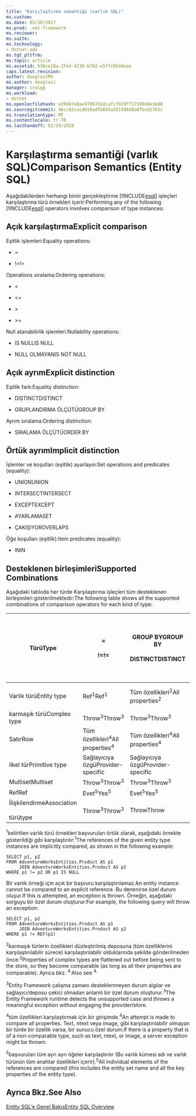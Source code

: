 ```yaml
---
title: "Karşılaştırma semantiği (varlık SQL)"
ms.custom: 
ms.date: 03/30/2017
ms.prod: .net-framework
ms.reviewer: 
ms.suite: 
ms.technology:
- dotnet-ado
ms.tgt_pltfrm: 
ms.topic: article
ms.assetid: b36ce28a-2fe4-4236-b782-e5f7c054deae
caps.latest.revision: 
author: douglaslMS
ms.author: douglasl
manager: craigg
ms.workload:
- dotnet
ms.openlocfilehash: e20d47e0ae97067d2dcafcf929f717598d4e3e80
ms.sourcegitcommit: 96cc82cac4650adfb65ba351506d8a8fbcd17b5c
ms.translationtype: MT
ms.contentlocale: tr-TR
ms.lasthandoff: 02/19/2018
---
```

# <a name="comparison-semantics-entity-sql"></a><span data-ttu-id="2970a-102">Karşılaştırma semantiği (varlık SQL)</span><span class="sxs-lookup"><span data-stu-id="2970a-102">Comparison Semantics (Entity SQL)</span></span>
<span data-ttu-id="2970a-103">Aşağıdakilerden herhangi birini gerçekleştirme [!INCLUDE[esql](../../../../../../includes/esql-md.md)] işleçleri karşılaştırma türü örnekleri içerir:</span><span class="sxs-lookup"><span data-stu-id="2970a-103">Performing any of the following [!INCLUDE[esql](../../../../../../includes/esql-md.md)] operators involves comparison of type instances:</span></span>  
  
## <a name="explicit-comparison"></a><span data-ttu-id="2970a-104">Açık karşılaştırma</span><span class="sxs-lookup"><span data-stu-id="2970a-104">Explicit comparison</span></span>  
 <span data-ttu-id="2970a-105">Eşitlik işlemleri:</span><span class="sxs-lookup"><span data-stu-id="2970a-105">Equality operations:</span></span>  
  
-   =  
  
-   <span data-ttu-id="2970a-106">!=</span><span class="sxs-lookup"><span data-stu-id="2970a-106">!=</span></span>  
  
 <span data-ttu-id="2970a-107">Operations sıralama:</span><span class="sxs-lookup"><span data-stu-id="2970a-107">Ordering operations:</span></span>  
  
-   <  
  
-   \<=  
  
-   \>  
  
-   \>=  
  
 <span data-ttu-id="2970a-108">Null atanabilirlik işlemleri:</span><span class="sxs-lookup"><span data-stu-id="2970a-108">Nullability operations:</span></span>  
  
-   <span data-ttu-id="2970a-109">IS NULL</span><span class="sxs-lookup"><span data-stu-id="2970a-109">IS NULL</span></span>  
  
-   <span data-ttu-id="2970a-110">NULL OLMAYAN</span><span class="sxs-lookup"><span data-stu-id="2970a-110">IS NOT NULL</span></span>  
  
## <a name="explicit-distinction"></a><span data-ttu-id="2970a-111">Açık ayrım</span><span class="sxs-lookup"><span data-stu-id="2970a-111">Explicit distinction</span></span>  
 <span data-ttu-id="2970a-112">Eşitlik fark:</span><span class="sxs-lookup"><span data-stu-id="2970a-112">Equality distinction:</span></span>  
  
-   <span data-ttu-id="2970a-113">DISTINCT</span><span class="sxs-lookup"><span data-stu-id="2970a-113">DISTINCT</span></span>  
  
-   <span data-ttu-id="2970a-114">GRUPLANDIRMA ÖLÇÜTÜ</span><span class="sxs-lookup"><span data-stu-id="2970a-114">GROUP BY</span></span>  
  
 <span data-ttu-id="2970a-115">Ayrım sıralama:</span><span class="sxs-lookup"><span data-stu-id="2970a-115">Ordering distinction:</span></span>  
  
-   <span data-ttu-id="2970a-116">SIRALAMA ÖLÇÜTÜ</span><span class="sxs-lookup"><span data-stu-id="2970a-116">ORDER BY</span></span>  
  
## <a name="implicit-distinction"></a><span data-ttu-id="2970a-117">Örtük ayrım</span><span class="sxs-lookup"><span data-stu-id="2970a-117">Implicit distinction</span></span>  
 <span data-ttu-id="2970a-118">İşlemler ve koşulları (eşitlik) ayarlayın:</span><span class="sxs-lookup"><span data-stu-id="2970a-118">Set operations and predicates (equality):</span></span>  
  
-   <span data-ttu-id="2970a-119">UNION</span><span class="sxs-lookup"><span data-stu-id="2970a-119">UNION</span></span>  
  
-   <span data-ttu-id="2970a-120">INTERSECT</span><span class="sxs-lookup"><span data-stu-id="2970a-120">INTERSECT</span></span>  
  
-   <span data-ttu-id="2970a-121">EXCEPT</span><span class="sxs-lookup"><span data-stu-id="2970a-121">EXCEPT</span></span>  
  
-   <span data-ttu-id="2970a-122">AYARLAMA</span><span class="sxs-lookup"><span data-stu-id="2970a-122">SET</span></span>  
  
-   <span data-ttu-id="2970a-123">ÇAKIŞIYOR</span><span class="sxs-lookup"><span data-stu-id="2970a-123">OVERLAPS</span></span>  
  
 <span data-ttu-id="2970a-124">Öğe koşulları (eşitlik):</span><span class="sxs-lookup"><span data-stu-id="2970a-124">Item predicates (equality):</span></span>  
  
-   <span data-ttu-id="2970a-125">IN</span><span class="sxs-lookup"><span data-stu-id="2970a-125">IN</span></span>  
  
## <a name="supported-combinations"></a><span data-ttu-id="2970a-126">Desteklenen birleşimleri</span><span class="sxs-lookup"><span data-stu-id="2970a-126">Supported Combinations</span></span>  
 <span data-ttu-id="2970a-127">Aşağıdaki tabloda her türde Karşılaştırma işleçleri tüm desteklenen birleşimleri gösterilmektedir:</span><span class="sxs-lookup"><span data-stu-id="2970a-127">The following table shows all the supported combinations of comparison operators for each kind of type:</span></span>  
  
|<span data-ttu-id="2970a-128">Türü</span><span class="sxs-lookup"><span data-stu-id="2970a-128">**Type**</span></span>|**=**<br /><br /> <span data-ttu-id="2970a-129">**!=**</span><span class="sxs-lookup"><span data-stu-id="2970a-129">**!=**</span></span>|<span data-ttu-id="2970a-130">**GROUP BY**</span><span class="sxs-lookup"><span data-stu-id="2970a-130">**GROUP BY**</span></span><br /><br /> <span data-ttu-id="2970a-131">**DISTINCT**</span><span class="sxs-lookup"><span data-stu-id="2970a-131">**DISTINCT**</span></span>|<span data-ttu-id="2970a-132">**UNION**</span><span class="sxs-lookup"><span data-stu-id="2970a-132">**UNION**</span></span><br /><br /> <span data-ttu-id="2970a-133">**INTERSECT**</span><span class="sxs-lookup"><span data-stu-id="2970a-133">**INTERSECT**</span></span><br /><br /> <span data-ttu-id="2970a-134">**EXCEPT**</span><span class="sxs-lookup"><span data-stu-id="2970a-134">**EXCEPT**</span></span><br /><br /> <span data-ttu-id="2970a-135">**SET**</span><span class="sxs-lookup"><span data-stu-id="2970a-135">**SET**</span></span><br /><br /> <span data-ttu-id="2970a-136">**OVERLAPS**</span><span class="sxs-lookup"><span data-stu-id="2970a-136">**OVERLAPS**</span></span>|<span data-ttu-id="2970a-137">**IN**</span><span class="sxs-lookup"><span data-stu-id="2970a-137">**IN**</span></span>|<span data-ttu-id="2970a-138">**<   <=**</span><span class="sxs-lookup"><span data-stu-id="2970a-138">**<   <=**</span></span><br /><br /> <span data-ttu-id="2970a-139">**>   >=**</span><span class="sxs-lookup"><span data-stu-id="2970a-139">**>   >=**</span></span>|<span data-ttu-id="2970a-140">**ORDER BY**</span><span class="sxs-lookup"><span data-stu-id="2970a-140">**ORDER BY**</span></span>|<span data-ttu-id="2970a-141">**IS NULL**</span><span class="sxs-lookup"><span data-stu-id="2970a-141">**IS NULL**</span></span><br /><br /> <span data-ttu-id="2970a-142">NULL OLMAYAN</span><span class="sxs-lookup"><span data-stu-id="2970a-142">**IS NOT NULL**</span></span>|  
|-|-|-|-|-|-|-|-|  
|<span data-ttu-id="2970a-143">Varlık türü</span><span class="sxs-lookup"><span data-stu-id="2970a-143">Entity type</span></span>|<span data-ttu-id="2970a-144">Ref<sup>1</sup></span><span class="sxs-lookup"><span data-stu-id="2970a-144">Ref<sup>1</sup></span></span>|<span data-ttu-id="2970a-145">Tüm özellikleri<sup>2</sup></span><span class="sxs-lookup"><span data-stu-id="2970a-145">All properties<sup>2</sup></span></span>|<span data-ttu-id="2970a-146">Tüm özellikleri<sup>2</sup></span><span class="sxs-lookup"><span data-stu-id="2970a-146">All properties<sup>2</sup></span></span>|<span data-ttu-id="2970a-147">Tüm özellikleri<sup>2</sup></span><span class="sxs-lookup"><span data-stu-id="2970a-147">All properties<sup>2</sup></span></span>|<span data-ttu-id="2970a-148">Throw<sup>3</sup></span><span class="sxs-lookup"><span data-stu-id="2970a-148">Throw<sup>3</sup></span></span>|<span data-ttu-id="2970a-149">Throw<sup>3</sup></span><span class="sxs-lookup"><span data-stu-id="2970a-149">Throw<sup>3</sup></span></span>|<span data-ttu-id="2970a-150">Ref<sup>1</sup></span><span class="sxs-lookup"><span data-stu-id="2970a-150">Ref<sup>1</sup></span></span>|  
|<span data-ttu-id="2970a-151">karmaşık türü</span><span class="sxs-lookup"><span data-stu-id="2970a-151">Complex type</span></span>|<span data-ttu-id="2970a-152">Throw<sup>3</sup></span><span class="sxs-lookup"><span data-stu-id="2970a-152">Throw<sup>3</sup></span></span>|<span data-ttu-id="2970a-153">Throw<sup>3</sup></span><span class="sxs-lookup"><span data-stu-id="2970a-153">Throw<sup>3</sup></span></span>|<span data-ttu-id="2970a-154">Throw<sup>3</sup></span><span class="sxs-lookup"><span data-stu-id="2970a-154">Throw<sup>3</sup></span></span>|<span data-ttu-id="2970a-155">Throw<sup>3</sup></span><span class="sxs-lookup"><span data-stu-id="2970a-155">Throw<sup>3</sup></span></span>|<span data-ttu-id="2970a-156">Throw<sup>3</sup></span><span class="sxs-lookup"><span data-stu-id="2970a-156">Throw<sup>3</sup></span></span>|<span data-ttu-id="2970a-157">Throw<sup>3</sup></span><span class="sxs-lookup"><span data-stu-id="2970a-157">Throw<sup>3</sup></span></span>|<span data-ttu-id="2970a-158">Throw<sup>3</sup></span><span class="sxs-lookup"><span data-stu-id="2970a-158">Throw<sup>3</sup></span></span>|  
|<span data-ttu-id="2970a-159">Satır</span><span class="sxs-lookup"><span data-stu-id="2970a-159">Row</span></span>|<span data-ttu-id="2970a-160">Tüm özellikleri<sup>4</sup></span><span class="sxs-lookup"><span data-stu-id="2970a-160">All properties<sup>4</sup></span></span>|<span data-ttu-id="2970a-161">Tüm özellikleri<sup>4</sup></span><span class="sxs-lookup"><span data-stu-id="2970a-161">All properties<sup>4</sup></span></span>|<span data-ttu-id="2970a-162">Tüm özellikleri<sup>4</sup></span><span class="sxs-lookup"><span data-stu-id="2970a-162">All properties<sup>4</sup></span></span>|<span data-ttu-id="2970a-163">Throw<sup>3</sup></span><span class="sxs-lookup"><span data-stu-id="2970a-163">Throw<sup>3</sup></span></span>|<span data-ttu-id="2970a-164">Throw<sup>3</sup></span><span class="sxs-lookup"><span data-stu-id="2970a-164">Throw<sup>3</sup></span></span>|<span data-ttu-id="2970a-165">Tüm özellikleri<sup>4</sup></span><span class="sxs-lookup"><span data-stu-id="2970a-165">All properties<sup>4</sup></span></span>|<span data-ttu-id="2970a-166">Throw<sup>3</sup></span><span class="sxs-lookup"><span data-stu-id="2970a-166">Throw<sup>3</sup></span></span>|  
|<span data-ttu-id="2970a-167">ilkel tür</span><span class="sxs-lookup"><span data-stu-id="2970a-167">Primitive type</span></span>|<span data-ttu-id="2970a-168">Sağlayıcıya özgü</span><span class="sxs-lookup"><span data-stu-id="2970a-168">Provider-specific</span></span>|<span data-ttu-id="2970a-169">Sağlayıcıya özgü</span><span class="sxs-lookup"><span data-stu-id="2970a-169">Provider-specific</span></span>|<span data-ttu-id="2970a-170">Sağlayıcıya özgü</span><span class="sxs-lookup"><span data-stu-id="2970a-170">Provider-specific</span></span>|<span data-ttu-id="2970a-171">Sağlayıcıya özgü</span><span class="sxs-lookup"><span data-stu-id="2970a-171">Provider-specific</span></span>|<span data-ttu-id="2970a-172">Sağlayıcıya özgü</span><span class="sxs-lookup"><span data-stu-id="2970a-172">Provider-specific</span></span>|<span data-ttu-id="2970a-173">Sağlayıcıya özgü</span><span class="sxs-lookup"><span data-stu-id="2970a-173">Provider-specific</span></span>|<span data-ttu-id="2970a-174">Sağlayıcıya özgü</span><span class="sxs-lookup"><span data-stu-id="2970a-174">Provider-specific</span></span>|  
|<span data-ttu-id="2970a-175">Multiset</span><span class="sxs-lookup"><span data-stu-id="2970a-175">Multiset</span></span>|<span data-ttu-id="2970a-176">Throw<sup>3</sup></span><span class="sxs-lookup"><span data-stu-id="2970a-176">Throw<sup>3</sup></span></span>|<span data-ttu-id="2970a-177">Throw<sup>3</sup></span><span class="sxs-lookup"><span data-stu-id="2970a-177">Throw<sup>3</sup></span></span>|<span data-ttu-id="2970a-178">Throw<sup>3</sup></span><span class="sxs-lookup"><span data-stu-id="2970a-178">Throw<sup>3</sup></span></span>|<span data-ttu-id="2970a-179">Throw<sup>3</sup></span><span class="sxs-lookup"><span data-stu-id="2970a-179">Throw<sup>3</sup></span></span>|<span data-ttu-id="2970a-180">Throw<sup>3</sup></span><span class="sxs-lookup"><span data-stu-id="2970a-180">Throw<sup>3</sup></span></span>|<span data-ttu-id="2970a-181">Throw<sup>3</sup></span><span class="sxs-lookup"><span data-stu-id="2970a-181">Throw<sup>3</sup></span></span>|<span data-ttu-id="2970a-182">Throw<sup>3</sup></span><span class="sxs-lookup"><span data-stu-id="2970a-182">Throw<sup>3</sup></span></span>|  
|<span data-ttu-id="2970a-183">Ref</span><span class="sxs-lookup"><span data-stu-id="2970a-183">Ref</span></span>|<span data-ttu-id="2970a-184">Evet<sup>5</sup></span><span class="sxs-lookup"><span data-stu-id="2970a-184">Yes<sup>5</sup></span></span>|<span data-ttu-id="2970a-185">Evet<sup>5</sup></span><span class="sxs-lookup"><span data-stu-id="2970a-185">Yes<sup>5</sup></span></span>|<span data-ttu-id="2970a-186">Evet<sup>5</sup></span><span class="sxs-lookup"><span data-stu-id="2970a-186">Yes<sup>5</sup></span></span>|<span data-ttu-id="2970a-187">Evet<sup>5</sup></span><span class="sxs-lookup"><span data-stu-id="2970a-187">Yes<sup>5</sup></span></span>|<span data-ttu-id="2970a-188">Throw</span><span class="sxs-lookup"><span data-stu-id="2970a-188">Throw</span></span>|<span data-ttu-id="2970a-189">Throw</span><span class="sxs-lookup"><span data-stu-id="2970a-189">Throw</span></span>|<span data-ttu-id="2970a-190">Evet<sup>5</sup></span><span class="sxs-lookup"><span data-stu-id="2970a-190">Yes<sup>5</sup></span></span>|  
|<span data-ttu-id="2970a-191">İlişkilendirme</span><span class="sxs-lookup"><span data-stu-id="2970a-191">Association</span></span><br /><br /> <span data-ttu-id="2970a-192">türü</span><span class="sxs-lookup"><span data-stu-id="2970a-192">type</span></span>|<span data-ttu-id="2970a-193">Throw<sup>3</sup></span><span class="sxs-lookup"><span data-stu-id="2970a-193">Throw<sup>3</sup></span></span>|<span data-ttu-id="2970a-194">Throw</span><span class="sxs-lookup"><span data-stu-id="2970a-194">Throw</span></span>|<span data-ttu-id="2970a-195">Throw</span><span class="sxs-lookup"><span data-stu-id="2970a-195">Throw</span></span>|<span data-ttu-id="2970a-196">Throw</span><span class="sxs-lookup"><span data-stu-id="2970a-196">Throw</span></span>|<span data-ttu-id="2970a-197">Throw<sup>3</sup></span><span class="sxs-lookup"><span data-stu-id="2970a-197">Throw<sup>3</sup></span></span>|<span data-ttu-id="2970a-198">Throw<sup>3</sup></span><span class="sxs-lookup"><span data-stu-id="2970a-198">Throw<sup>3</sup></span></span>|<span data-ttu-id="2970a-199">Throw<sup>3</sup></span><span class="sxs-lookup"><span data-stu-id="2970a-199">Throw<sup>3</sup></span></span>|  
  
 <span data-ttu-id="2970a-200"><sup>1</sup>belirtilen varlık türü örnekleri başvuruları örtük olarak, aşağıdaki örnekte gösterildiği gibi karşılaştırılır:</span><span class="sxs-lookup"><span data-stu-id="2970a-200"><sup>1</sup>The references of the given entity type instances are implicitly compared, as shown in the following example:</span></span>  
  
```  
SELECT p1, p2   
FROM AdventureWorksEntities.Product AS p1   
     JOIN AdventureWorksEntities.Product AS p2   
WHERE p1 != p2 OR p1 IS NULL  
```  
  
 <span data-ttu-id="2970a-201">Bir varlık örneği için açık bir başvuru karşılaştırılamaz.</span><span class="sxs-lookup"><span data-stu-id="2970a-201">An entity instance cannot be compared to an explicit reference.</span></span> <span data-ttu-id="2970a-202">Bu denenirse özel durum oluşur.</span><span class="sxs-lookup"><span data-stu-id="2970a-202">If this is attempted, an exception is thrown.</span></span> <span data-ttu-id="2970a-203">Örneğin, aşağıdaki sorguyu bir özel durum oluşturur:</span><span class="sxs-lookup"><span data-stu-id="2970a-203">For example, the following query will throw an exception:</span></span>  
  
```  
SELECT p1, p2   
FROM AdventureWorksEntities.Product AS p1   
     JOIN AdventureWorksEntities.Product AS p2   
WHERE p1 != REF(p2)  
```  
  
 <span data-ttu-id="2970a-204"><sup>2</sup>karmaşık türlerin özellikleri düzleştirilmiş deposuna (tüm özelliklerini karşılaştırılabilir sürece) karşılaştırılabilir olduklarında şekilde gönderilmeden önce.</span><span class="sxs-lookup"><span data-stu-id="2970a-204"><sup>2</sup>Properties of complex types are flattened out before being sent to the store, so they become comparable (as long as all their properties are comparable).</span></span> <span data-ttu-id="2970a-205">Ayrıca bkz. <sup>4.</sup></span><span class="sxs-lookup"><span data-stu-id="2970a-205">Also see <sup>4.</sup></span></span>  
  
 <span data-ttu-id="2970a-206"><sup>3</sup>Entity Framework çalışma zamanı desteklenmeyen durum algılar ve sağlayıcı/deposu çekici olmadan anlamlı bir özel durum oluşturur.</span><span class="sxs-lookup"><span data-stu-id="2970a-206"><sup>3</sup>The Entity Framework runtime detects the unsupported case and throws a meaningful exception without engaging the provider/store.</span></span>  
  
 <span data-ttu-id="2970a-207"><sup>4</sup>tüm özellikleri karşılaştırmak için bir girişimde.</span><span class="sxs-lookup"><span data-stu-id="2970a-207"><sup>4</sup>An attempt is made to compare all properties.</span></span> <span data-ttu-id="2970a-208">Text, ntext veya image, gibi karşılaştırılabilir olmayan bir türde bir özellik varsa, bir sunucu özel durum.</span><span class="sxs-lookup"><span data-stu-id="2970a-208">If there is a property that is of a non-comparable type, such as text, ntext, or image, a server exception might be thrown.</span></span>  
  
 <span data-ttu-id="2970a-209"><sup>5</sup>başvuruları tüm ayrı ayrı öğeler karşılaştırılır (Bu varlık kümesi adı ve varlık türünün tüm anahtar özellikleri içerir).</span><span class="sxs-lookup"><span data-stu-id="2970a-209"><sup>5</sup>All individual elements of the references are compared (this includes the entity set name and all the key properties of the entity type).</span></span>  
  
## <a name="see-also"></a><span data-ttu-id="2970a-210">Ayrıca Bkz.</span><span class="sxs-lookup"><span data-stu-id="2970a-210">See Also</span></span>  
 [<span data-ttu-id="2970a-211">Entity SQL’e Genel Bakış</span><span class="sxs-lookup"><span data-stu-id="2970a-211">Entity SQL Overview</span></span>](../../../../../../docs/framework/data/adonet/ef/language-reference/entity-sql-overview.md)
